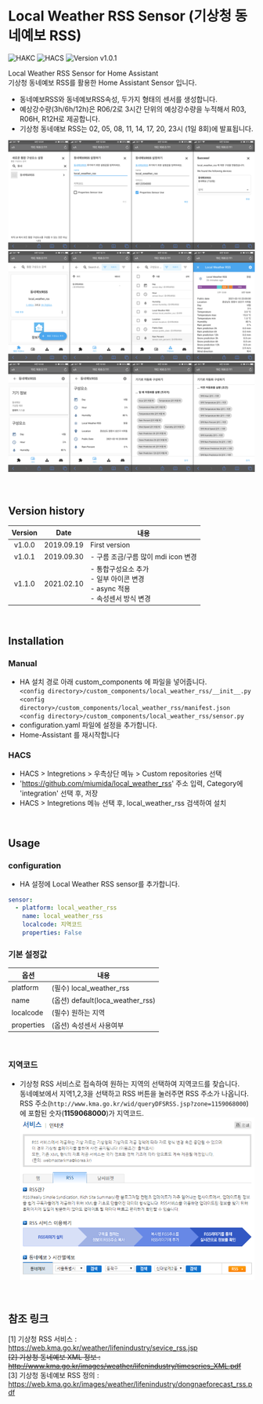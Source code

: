 # Local Weather RSS Sensor (기상청 동네예보 RSS)

![HAKC][hakc-shield]
![HACS][hacs-shield]
![Version v1.0.1][version-shield]

Local Weather RSS Sensor for Home Assistant<br>
기상청 동네예보 RSS를 활용한 Home Assistant Sensor 입니다.<br>
- 동네예보RSS와 동네예보RSS속성, 두가지 형태의 센서를 생성합니다.<br>
- 예상강수량(3h/6h/12h)은 R06/2로 3시간 단위의 예상강수량을 누적해서 R03, R06H, R12H로 제공합니다.<br>
- 기상청 동네얘보 RSS는 02, 05, 08, 11, 14, 17, 20, 23시 (1일 8회)에 발표됩니다.<br>

![screenshot_1](https://github.com/miumida/local_weather_rss/blob/master/images/local_weather_rss_1.png)<br>
![screenshot_2](https://github.com/miumida/local_weather_rss/blob/master/images/local_weather_rss_2.png)<br>
![screenshot_3](https://github.com/miumida/local_weather_rss/blob/master/images/local_weather_rss_3.png)<br>
<br><br>

## Version history
| Version | Date        | 내용              |
| :-----: | :---------: | ----------------------- |
| v1.0.0  | 2019.09.19  | First version  |
| v1.0.1  | 2019.09.30  | - 구름 조금/구름 많이 mdi icon 변경 |
| v1.1.0  | 2021.02.10  | - 통합구성요소 추가<br>- 일부 아이콘 변경<br>- async 적용<br>- 속성센서 방식 변경 |

<br>

## Installation
### Manual
- HA 설치 경로 아래 custom_components 에 파일을 넣어줍니다.<br>
  `<config directory>/custom_components/local_weather_rss/__init__.py`<br>
  `<config directory>/custom_components/local_weather_rss/manifest.json`<br>
  `<config directory>/custom_components/local_weather_rss/sensor.py`<br>
- configuration.yaml 파일에 설정을 추가합니다.<br>
- Home-Assistant 를 재시작합니다<br>
### HACS
- HACS > Integretions > 우측상단 메뉴 > Custom repositories 선택
- 'https://github.com/miumida/local_weather_rss' 주소 입력, Category에 'integration' 선택 후, 저장
- HACS > Integretions 메뉴 선택 후, local_weather_rss 검색하여 설치

<br>

## Usage
### configuration
- HA 설정에 Local Weather RSS sensor를 추가합니다.<br>
```yaml
sensor:
  - platform: local_weather_rss
    name: local_weather_rss
    localcode: 지역코드
    properties: False
```

### 기본 설정값

|옵션|내용|
|--|--|
|platform| (필수) local_weather_rss  |
|name| (옵션) default(loca_weather_rss) |
|localcode| (필수) 원하는 지역 |
|properties| (옵션) 속성센서 사용여부 |

<br>

### 지역코드
- 기상청 RSS 서비스로 접속하여 원하는 지역의 선택하여 지역코드를 찾습니다.<br>
  동네예보에서 지역1,2,3을 선택하고 RSS 버튼을 눌러주면 RSS 주소가 나옵니다.<br>
  RSS 주소(`http://www.kma.go.kr/wid/queryDFSRSS.jsp?zone=1159068000`)에 포함된 숫자(**1159068000**)가 지역코드.<br>
![kma_rss_service](https://github.com/miumida/local_weather_rss/blob/master/kma_rss_service.png)<br>

<br>

## 참조 링크
[1] 기상청 RSS 서비스 : <https://web.kma.go.kr/weather/lifenindustry/sevice_rss.jsp><br>
~~[2] 기상청 동네예보 XML 정보 : <http://www.kma.go.kr/images/weather/lifenindustry/timeseries_XML.pdf>~~<br>
[3] 기상청 동네예보 RSS 정의 : <https://web.kma.go.kr/images/weather/lifenindustry/dongnaeforecast_rss.pdf>

[version-shield]: https://img.shields.io/badge/version-v1.1.0-orange.svg
[hakc-shield]: https://img.shields.io/badge/HAKC-Enjoy-blue.svg
[hacs-shield]: https://img.shields.io/badge/HACS-Custom-red.svg
